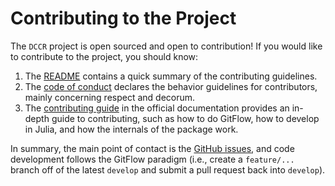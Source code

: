 # Contributing to the Project

The `DCCR` project is open sourced and open to contribution!
If you would like to contribute to the project, you should know:

1. The [README](README.md) contains a quick summary of the contributing guidelines.
2. The [code of conduct](CODE_OF_CONDUCT.md) declares the behavior guidelines for contributors, mainly concerning respect and decorum.
3. The [contributing guide](https://ap6yc.github.io/DCCR/dev/man/contributing/) in the official documentation provides an in-depth guide to contributing, such as how to do GitFlow, how to develop in Julia, and how the internals of the package work.

In summary, the main point of contact is the [GitHub issues](https://github.com/AP6YC/DCCR/issues), and code development follows the GitFlow paradigm (i.e., create a `feature/...` branch off of the latest `develop` and submit a pull request back into `develop`).
